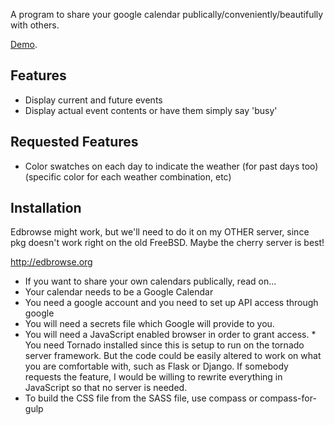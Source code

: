 A program to share your google calendar publically/conveniently/beautifully with others.


[Demo](http://learnnation.org/schedule.html).


## Features
  * Display current and future events
  * Display actual event contents or have them simply say 'busy'

## Requested Features
  * Color swatches on each day to indicate the weather (for past days too) (specific color for each weather combination, etc)

## Installation

Edbrowse might work, but we'll need to do it on my OTHER server, since pkg doesn't work right on the old FreeBSD.  Maybe the cherry server is best!

http://edbrowse.org



  * If you want to share your own calendars publically, read on...
  * Your calendar needs to be a Google Calendar
  * You need a google account and you need to set up API access through google
  * You will need a secrets file which Google will provide to you.
  * You will need a JavaScript enabled browser in order to grant access.  * You need Tornado installed since this is setup to run on the tornado server framework.  But the code could be easily altered to work on what you are comfortable with, such as Flask or Django.  If somebody requests the feature, I would be willing to rewrite everything in JavaScript so that no server is needed.
  * To build the CSS file from the SASS file, use compass or compass-for-gulp
